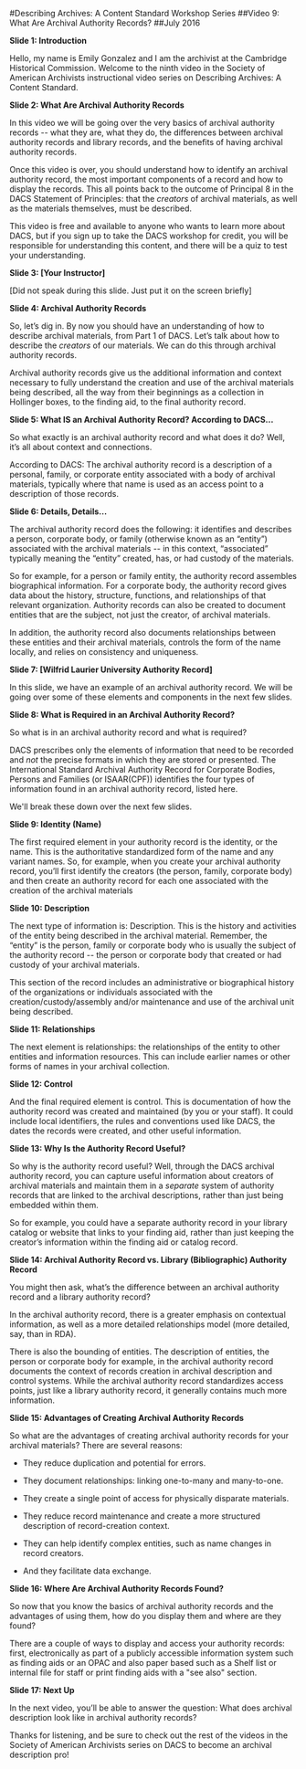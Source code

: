﻿#Describing Archives: A Content Standard Workshop Series
##Video 9: What Are Archival Authority Records?
##July 2016
<br/>

**Slide 1: Introduction**

Hello, my name is Emily Gonzalez and I am the archivist at the Cambridge Historical Commission. Welcome to the ninth video in the Society of American Archivists instructional video series on Describing Archives: A Content Standard.

**Slide 2: What Are Archival Authority Records**

In this video we will be going over the very basics of archival authority records -- what they are, what they do, the differences between archival authority records and library records, and the benefits of having archival authority records.

Once this video is over, you should understand how to identify an archival authority record, the most important components of a record and how to display the records. This all points back to the outcome of Principal 8 in the DACS Statement of Principles: that the *creators* of archival materials, as well as the materials themselves, must be described.

This video is free and available to anyone who wants to learn more about DACS, but if you sign up to take the DACS workshop for credit, you will be responsible for understanding this content, and there will be a quiz to test your understanding.

**Slide 3: \[Your Instructor\]**

\[Did not speak during this slide. Just put it on the screen briefly\]

**Slide 4: Archival Authority Records**

So, let’s dig in. By now you should have an understanding of how to describe archival materials, from Part 1 of DACS. Let’s talk about how to describe the *creators* of our materials. We can do this through archival authority records.

Archival authority records give us the additional information and context necessary to fully understand the creation and use of the archival materials being described, all the way from their beginnings as a collection in Hollinger boxes, to the finding aid, to the final authority record.

**Slide 5: What IS an Archival Authority Record? According to DACS...**

So what exactly is an archival authority record and what does it do? Well, it’s all about context and connections.

According to DACS: The archival authority record is a description of a personal, family, or corporate entity associated with a body of archival materials, typically where that name is used as an access point to a description of those records.

**Slide 6: Details, Details...**

The archival authority record does the following: it identifies and describes a person, corporate body, or family (otherwise known as an “entity”) associated with the archival materials -- in this context, “associated” typically meaning the “entity” created, has, or had custody of the materials.

So for example, for a person or family entity, the authority record assembles biographical information. For a corporate body, the authority record gives data about the history, structure, functions, and relationships of that relevant organization. Authority records can also be created to document entities that are the subject, not just the creator, of archival materials.

In addition, the authority record also documents relationships between these entities and their archival materials, controls the form of the name locally, and relies on consistency and uniqueness.

**Slide 7: \[Wilfrid Laurier University Authority Record\]**

In this slide, we have an example of an archival authority record. We will be going over some of these elements and components in the next few slides.

**Slide 8: What is Required in an Archival Authority Record?**

So what is in an archival authority record and what is required?

DACS prescribes only the elements of information that need to be recorded and *not* the precise formats in which they are stored or presented. The International Standard Archival Authority Record for Corporate Bodies, Persons and Families (or ISAAR(CPF)) identifies the four types of information found in an archival authority record, listed here.

We'll break these down over the next few slides.

**Slide 9: Identity (Name)**

The first required element in your authority record is the identity, or the name. This is the authoritative standardized form of the name and any variant names. So, for example, when you create your archival authority record, you’ll first identify the creators (the person, family, corporate body) and then create an authority record for each one associated with the creation of the archival materials

**Slide 10: Description**

The next type of information is: Description. This is the history and activities of the entity being described in the archival material. Remember, the “entity” is the person, family or corporate body who is usually the subject of the authority record -- the person or corporate body that created or had custody of your archival materials.

This section of the record includes an administrative or biographical history of the organizations or individuals associated with the creation/custody/assembly and/or maintenance and use of the archival unit being described.

**Slide 11: Relationships**

The next element is relationships: the relationships of the entity to other entities and information resources. This can include earlier names or other forms of names in your archival collection.

**Slide 12: Control**

And the final required element is control. This is documentation of how the authority record was created and maintained (by you or your staff). It could include local identifiers, the rules and conventions used like DACS, the dates the records were created, and other useful information.

**Slide 13: Why Is the Authority Record Useful?**

So why is the authority record useful? Well, through the DACS archival authority record, you can capture useful information about creators of archival materials and maintain them in a *separate* system of authority records that are linked to the archival descriptions, rather than just being embedded within them.

So for example, you could have a separate authority record in your library catalog or website that links to your finding aid, rather than just keeping the creator’s information within the finding aid or catalog record.

**Slide 14: Archival Authority Record vs. Library (Bibliographic) Authority Record**

You might then ask, what’s the difference between an archival authority record and a library authority record?

In the archival authority record, there is a greater emphasis on contextual information, as well as a more detailed relationships model (more detailed, say, than in RDA).

There is also the bounding of entities. The description of entities, the person or corporate body for example, in the archival authority record documents the context of records creation in archival description and control systems. While the archival authority record standardizes access points, just like a library authority record, it generally contains much more information.

**Slide 15: Advantages of Creating Archival Authority Records**

So what are the advantages of creating archival authority records for your archival materials? There are several reasons:

-   They reduce duplication and potential for errors.

-   They document relationships: linking one-to-many and many-to-one.

-   They create a single point of access for physically disparate materials.

-   They reduce record maintenance and create a more structured description of record-creation context.

-   They can help identify complex entities, such as name changes in record creators.

-   And they facilitate data exchange.

**Slide 16: Where Are Archival Authority Records Found?**

So now that you know the basics of archival authority records and the advantages of using them, how do you display them and where are they found?

There are a couple of ways to display and access your authority records: first, electronically as part of a publicly accessible information system such as finding aids or an OPAC and also paper based such as a Shelf list or internal file for staff or print finding aids with a "see also" section.

**Slide 17: Next Up**

In the next video, you’ll be able to answer the question: What does archival description look like in archival authority records?

Thanks for listening, and be sure to check out the rest of the videos in the Society of American Archivists series on DACS to become an archival description pro!
